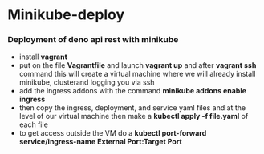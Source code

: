 # Minikube-deploy
### Deployment of deno api rest with minikube 

 - install **vagrant**
 - put on the file **Vagrantfile** and launch **vagrant up** and after **vagrant ssh** command this will create a virtual machine where we will already install minikube, clusterand logging you via ssh
 - add the ingress addons with the command **minikube addons enable ingress**
 - then copy the ingress, deployment, and service  yaml files and at the level of our virtual machine then make a **kubectl apply -f file.yaml** of each file
 - to get access outside the VM do a **kubectl port-forward  service/ingress-name External Port:Target Port**
